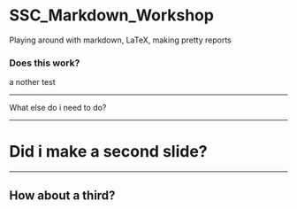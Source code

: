 # SSC_Markdown_Workshop
Playing around with markdown, LaTeX, making pretty reports

### Does this work?

a nother test

***

What else do i need to do?

---

# Did i make a second slide?

---

## How about a third?
